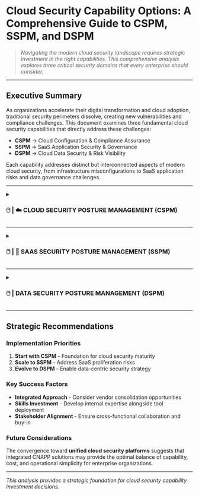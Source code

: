 # Cloud Security Capability Options: A Comprehensive Guide to CSPM, SSPM, and DSPM

> *Navigating the modern cloud security landscape requires strategic investment in the right capabilities. This comprehensive analysis explores three critical security domains that every enterprise should consider.*

---

## Executive Summary

As organizations accelerate their digital transformation and cloud adoption, traditional security perimeters dissolve, creating new vulnerabilities and compliance challenges. This document examines three fundamental cloud security capabilities that directly address these challenges:

- **CSPM** → Cloud Configuration & Compliance Assurance
- **SSPM** → SaaS Application Security & Governance  
- **DSPM** → Cloud Data Security & Risk Visibility

Each capability addresses distinct but interconnected aspects of modern cloud security, from infrastructure misconfigurations to SaaS application risks and data governance challenges.

---

<details>
<summary> 
  
### 🖱️ | ☁️ CLOUD SECURITY POSTURE MANAGEMENT (CSPM) 

</summary>

<br>

### Background

Enterprise cloud-first strategies and Microsoft Azure migrations introduce significant risks from infrastructure misconfigurations. CSPM provides the critical foundation for maintaining regulatory compliance while reducing cloud security exposure through continuous visibility, monitoring, and automated remediation.

### Core Security Functions

**Industry-standard capabilities based on Gartner frameworks:**

- **Continuous Configuration Assessment** - Real-time evaluation of cloud resources
- **Misconfiguration Detection & Remediation** - Automated identification and fixing of security gaps
- **Multi-Cloud Visibility** - Unified view across hybrid cloud environments
- **Compliance Policy Enforcement** - Automated adherence to ISO 27001, APRA CPS 234, and other frameworks
- **Intelligent Automation** - Smart alerting and remediation workflows
- **DevSecOps Integration** - Seamless CI/CD pipeline security checks
- **Risk-Based Prioritization** - Context-aware threat scoring and response

### Key Stakeholders

| Role | Responsibility |
|------|----------------|
| **CISO & Security Operations** | Strategic oversight and incident response |
| **Cloud Platform Engineering** | Implementation and technical integration |
| **Compliance & Risk Management** | Regulatory adherence and audit support |
| **Application Owners** | Day-to-day security hygiene |

### Strategic Rationale

> **Critical Insight:** Cloud misconfigurations represent the #1 cause of data breaches in cloud environments. CSPM tools transform reactive security approaches into proactive, automated defense systems.

### Implementation Considerations

- **Tool Overlap Risk** - Potential redundancy with CNAPP and SIEM investments
- **Skills Gap** - Requirement for specialized expertise in policy tuning and remediation workflows  
- **Integration Complexity** - Multi-platform connectivity across Azure and third-party services

### Industry Peer Insights

Financial sector analysis reveals **strong convergence toward integrated CNAPP solutions** for enterprise-wide cloud security management, with emphasis on automation and consolidated tooling.

### Vendor Options Analysis

| **Solution Approach** | **Description** | **Advantages** | **Challenges** | **Leading Vendors** |
|----------------------|-----------------|-------------------|-------------------|-------------------|
| **Native Cloud Tools** | Azure Security Center | • Cost-effective integration<br>• Seamless Azure alignment | • Limited multi-cloud support<br>• Feature constraints | Microsoft Defender for Cloud |
| **Standalone CSPM** | Purpose-built platforms | • Best-of-breed capabilities<br>• Multi-cloud native<br>• Agentless deployment | • Tool sprawl concerns<br>• Learning curve overhead | Wiz, Prisma Cloud, Orca |
| **Comprehensive CNAPP** | Integrated platform (CSPM + CWPP + CIEM) | • Broadest security coverage<br>• Unified management<br>• Enterprise scalability | • High implementation complexity<br>• Premium cost structure | Prisma Cloud, Wiz, Microsoft CNAPP |

### Technical Standards & References

- **NIST SP 800-190** - Container Security Guidelines
- **Gartner Market Guide for CSPM** - Industry analysis and vendor evaluation
- **CSA Cloud Controls Matrix** - Comprehensive security framework

### Security Requirement Fulfillment

| **Capability** | **Status** | **Implementation Notes** |
|----------------|------------|-------------------------|
| **Monitoring & Analysis** | Fully Supported | Real-time API-based monitoring with comprehensive dashboards |
| **Security Assessment** | Fully Supported | Policy-driven audits and automated misconfiguration detection |
| **Security Controls** | Fully Supported | Deep integration with IAM, resource policies, and tagging strategies |
| **Risk Management** | Fully Supported | Advanced risk scoring with business context and threat intelligence |
| **Compliance Management** | Fully Supported | Pre-built mappings to CIS, ISO 27001, APRA CPS 234 standards |

### Vendor Performance Matrix

| **Vendor** | **Compliance** | **Business Value** | **Cost Effectiveness** | **Delivery** | **Operability** |
|------------|-------------------|----------------------|---------------------------|----------------|-------------------|
| **Prisma Cloud** | 🟢 High | 🟢 High | 🟡 Medium | 🟢 High | 🟡 Medium |
| **Wiz** | 🟢 High | 🟢 High | 🟡 Medium | 🟢 High | 🟢 High |
| **Microsoft Defender** | 🟡 Medium | 🟡 Medium | 🟢 High | 🟢 High | 🟢 High |

</details>

---

<details>
<summary> 
  
### 🖱️ | 📱 SAAS SECURITY POSTURE MANAGEMENT (SSPM)

</summary>

<br>

### Background

Enterprise SaaS adoption spanning Microsoft 365, Salesforce, and Workday creates security blind spots beyond traditional perimeter controls. Configuration drift and third-party application risks demand specialized visibility and governance approaches.

### Core Security Functions

**Comprehensive SaaS security governance:**

- **Centralized SaaS Visibility** - Unified dashboard across all SaaS platforms
- **Configuration Drift Detection** - Automated identification of security policy violations
- **OAuth & Third-Party App Review** - Deep analysis of application permissions and access patterns
- **User Permission Analytics** - Anomaly detection and privilege escalation monitoring
- **Data Exposure Monitoring** - Sensitive information sharing and access controls
- **Automated Compliance Reporting** - Regulatory adherence documentation and audit trails

### Key Stakeholders

| Role | Focus Area |
|------|------------|
| **Security Operations** | Threat detection and incident response |
| **IT Application Owners** | Platform configuration and user management |
| **Compliance & Audit Teams** | Regulatory requirements and risk assessment |
| **Identity & Access Management** | User provisioning and access governance |

### Strategic Rationale

> **Market Reality:** SaaS adoption growth outpaces traditional security controls. SSPM ensures consistent policy enforcement and risk visibility across decentralized cloud applications.

### Implementation Considerations

- **API Integration Complexity** - Extensive connectivity requirements across diverse SaaS platforms
- **Process Transformation** - New onboarding workflows for SaaS application lifecycle management
- **Cross-Team Collaboration** - Enhanced coordination requirements between security and IT teams

### Industry Peer Insights

Financial services organizations with similar SaaS portfolios demonstrate **increasing adoption of dedicated SSPM solutions** to ensure least-privilege access and maintain configuration hygiene at scale.

### Vendor Options Analysis

| **Solution Approach** | **Description** | **Advantages** | **Challenges** | **Leading Vendors** |
|----------------------|-----------------|-------------------|-------------------|-------------------|
| **Manual Auditing** | Periodic manual reviews | • Minimal upfront investment<br>• Full control over process | • High operational risk<br>• Non-scalable approach<br>• Resource intensive | N/A |
| **SaaS-Native Security** | Built-in platform features | • Native integration benefits<br>• Low implementation effort<br>• Familiar interfaces | • Fragmented security view<br>• Limited cross-platform visibility | Microsoft, Salesforce |
| **Dedicated SSPM** | Specialized SaaS security platforms | • Deep integration capabilities<br>• Advanced threat detection<br>• Centralized management | • Additional licensing costs<br>• Tool proliferation risk | AppOmni, Obsidian, DoControl |
| **CASB-Integrated SSPM** | Extended CASB functionality | • Broader security controls<br>• Advanced analytics<br>• Unified policy management | • Potentially limited configuration depth<br>• Platform dependency | Netskope, Zscaler |

### Technical Standards & References

- **Gartner Market Guide for SSPM** - Comprehensive market analysis and vendor evaluation
- **CSA SaaS Security Guidelines** - Cloud Security Alliance best practices framework

### Security Requirement Fulfillment

| **Capability** | **Status** | **Implementation Notes** |
|----------------|------------|-------------------------|
| **Monitoring & Analysis** | ✅ Fully Supported | Comprehensive SaaS activity monitoring and user behavior analytics |
| **Security Assessment** | ✅ Fully Supported | Automated configuration baseline validation and drift detection |
| **Security Controls** | ✅ Fully Supported | Policy enforcement through native API integrations |
| **Risk Management** | ✅ Fully Supported | Advanced privilege abuse detection and OAuth risk assessment |
| **Compliance Management** | ✅ Fully Supported | Automated mapping to ISO 27001 and APRA policy requirements |

### Vendor Performance Matrix

| **Vendor** | **Compliance** | **Business Value** | **Cost Effectiveness** | **Delivery** | **Operability** |
|------------|-------------------|----------------------|---------------------------|----------------|-------------------|
| **AppOmni** | 🟢 High | 🟢 High | 🟡 Medium | 🟡 Medium | 🟢 High |
| **Obsidian** | 🟡 Medium | 🟡 Medium | 🟢 High | 🟡 Medium | 🟢 High |
| **Netskope SSPM** | 🟢 High | 🟢 High | 🟡 Medium | 🟢 High | 🟡 Medium |

</details>

---

<details>
<summary> 

### 🖱️ | DATA SECURITY POSTURE MANAGEMENT (DSPM)
  
</summary>

<br>

### Background

Enterprise handling of sensitive financial, customer, and regulatory data across cloud and SaaS environments requires sophisticated visibility, governance, and protection mechanisms. DSPM addresses modern data threats while meeting intensifying regulatory requirements.

### Core Security Functions

**Advanced data-centric security capabilities:**

- **Intelligent Data Discovery** - AI-powered classification of structured and unstructured data
- **Access Permission Analytics** - Comprehensive entitlements review and optimization
- **Anomaly Detection** - Machine learning-based identification of suspicious data access patterns
- **Shadow Data Discovery** - Detection of unknown or unmanaged data repositories
- **Data Lineage Mapping** - Complete visibility into data flow and transformation processes
- **Regulatory Compliance Mapping** - Automated alignment with ISO 27001, APRA CPS 234, and other frameworks

### Key Stakeholders

| Role | Strategic Focus |
|------|-----------------|
| **Data Governance Office** | Data strategy and policy development |
| **Cybersecurity Team** | Threat detection and incident response |
| **Compliance & Risk Management** | Regulatory adherence and audit preparation |
| **Cloud Platform & SaaS Owners** | Technical implementation and maintenance |

### Strategic Rationale

> **Data-First Security:** Without comprehensive data visibility, organizations cannot effectively protect or govern their most valuable assets. DSPM enables proactive, data-centric risk management in complex cloud environments.

### Implementation Considerations

- **Integration Intensity** - Substantial upfront effort for comprehensive platform connectivity
- **Data Architecture Impact** - Potential requirement for data catalog consolidation and rationalization
- **Ecosystem Integration** - Critical alignment with existing DLP, IAM, and SIEM investments

### Industry Peer Insights

DSPM represents an **emerging high-growth category** in financial services, positioning as a sophisticated evolution beyond traditional DLP approaches with cloud-native data protection capabilities.

### Vendor Options Analysis

| **Solution Approach** | **Description** | **Advantages** | **Challenges** | **Leading Vendors** |
|----------------------|-----------------|-------------------|-------------------|-------------------|
| **Legacy DLP Extension** | Traditional DLP adapted for cloud | • Familiar technology stack<br>• Existing team expertise<br>• Investment protection | • Limited cloud-native support<br>• Architectural constraints<br>• Scalability concerns | Symantec, Forcepoint |
| **CNAPP-Integrated DSPM** | Bundled platform capability | • Reduced total cost of ownership<br>• Simplified vendor management<br>• Easier organizational adoption | • Potentially limited data visibility depth<br>• Feature compromise risk | Wiz, Prisma Cloud |
| **Dedicated DSPM Platform** | Specialized data security solution | • Best-in-class classification accuracy<br>• AI-powered advanced analytics<br>• Purpose-built architecture | • Emerging vendor ecosystem<br>• Tool sprawl considerations<br>• Integration complexity | Cyera, Laminar, Sentra |

### Technical Standards & References

- **Gartner Hype Cycle for Data Security** - Market maturity and adoption timeline analysis
- **CSA Data Security Lifecycle** - Comprehensive data protection framework
- **NIST SP 800-53 Rev 5** - Federal information security controls guidance

### Security Requirement Fulfillment

| **Capability** | **Status** | **Implementation Notes** |
|----------------|------------|-------------------------|
| **Monitoring & Analysis** | ✅ Fully Supported | Advanced detection of sensitive data usage patterns and access anomalies |
| **Security Assessment** | ✅ Fully Supported | Comprehensive data location discovery and flow analysis |
| **Security Controls** | ✅ Fully Supported | Role-based access enforcement with intelligent data tagging |
| **Risk Management** | ✅ Fully Supported | Context-aware risk scoring with business impact assessment |
| **Compliance Management** | ✅ Fully Supported | Automated mapping to APRA, ISO 27001, and NIST frameworks |

### Vendor Performance Matrix

| **Vendor** | **Compliance** | **Business Value** | **Cost Effectiveness** | **Delivery** | **Operability** |
|------------|-------------------|----------------------|---------------------------|----------------|-------------------|
| **Cyera** | 🟢 High | 🟢 High | 🟡 Medium | 🟡 Medium | 🟢 High |
| **Laminar** | 🟡 Medium | 🟡 Medium | 🟡 Medium | 🟡 Medium | 🟡 Medium |
| **Wiz DSPM** | 🟡 Medium | 🟢 High | 🟢 High | 🟢 High | 🟢 High |

</details>

---

## Strategic Recommendations

### Implementation Priorities

1. **Start with CSPM** - Foundation for cloud security maturity
2. **Scale to SSPM** - Address SaaS proliferation risks  
3. **Evolve to DSPM** - Enable data-centric security strategy

### Key Success Factors

- **Integrated Approach** - Consider vendor consolidation opportunities
- **Skills Investment** - Develop internal expertise alongside tool deployment
- **Stakeholder Alignment** - Ensure cross-functional collaboration and buy-in

### Future Considerations

The convergence toward **unified cloud security platforms** suggests that integrated CNAPP solutions may provide the optimal balance of capability, cost, and operational simplicity for enterprise organizations.

---

*This analysis provides a strategic foundation for cloud security capability investment decisions.* 
